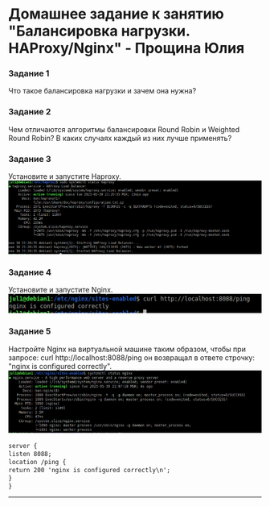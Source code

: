 # Домашнее задание к занятию "Балансировка нагрузки. HAProxy/Nginx" - Прощина Юлия

### Задание 1
Что такое балансировка нагрузки и зачем она нужна?

### Задание 2
Чем отличаются алгоритмы балансировки Round Robin и Weighted Round Robin? В каких случаях каждый из них лучше применять?

### Задание 3
Установите и запустите Haproxy.
![мастер](https://github.com/JulianP-P/sys-homework/blob/haproxy/img/img1.png)

### Задание 4
Установите и запустите Nginx.
![nginx](https://github.com/JulianP-P/sys-homework/blob/haproxy/img/img2.png)

### Задание 5
Настройте Nginx на виртуальной машине таким образом, чтобы при запросе:
curl http://localhost:8088/ping
он возвращал в ответе строчку:
"nginx is configured correctly".
![nginxping](https://github.com/JulianP-P/sys-homework/blob/haproxy/img/img3.png)


```
server {
listen 8088;
location /ping {
return 200 'nginx is configured correctly\n';
}
}
```


---

